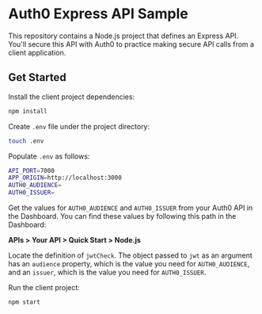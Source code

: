 # Auth0 Express API Sample

This repository contains a Node.js project that defines an Express API. You'll secure this API with Auth0 to practice making secure API calls from a client application.

## Get Started

Install the client project dependencies:

```bash
npm install
```

Create `.env` file under the project directory:

```bash
touch .env
```

Populate `.env` as follows:

```bash
API_PORT=7000
APP_ORIGIN=http://localhost:3000
AUTH0_AUDIENCE=
AUTH0_ISSUER=
```

Get the values for `AUTH0_AUDIENCE` and `AUTH0_ISSUER` from your Auth0 API in the Dashboard. You can find these values by following this path in the Dashboard:

**APIs > Your API > Quick Start > Node.js**

Locate the definition of `jwtCheck`. The object passed to `jwt` as an argument has an `audience` property, which is the value you need for `AUTH0_AUDIENCE`, and an `issuer`, which is the value you need for `AUTH0_ISSUER`.

Run the client project:

```bash
npm start
```